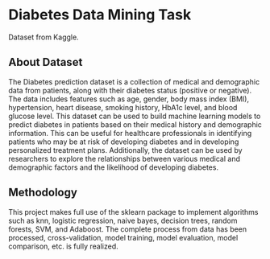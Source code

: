 # Diabetes Data Mining Task

Dataset from Kaggle.

## About Dataset

The Diabetes prediction dataset is a collection of medical and demographic data from patients, along with their diabetes status (positive or negative). The data includes features such as age, gender, body mass index (BMI), hypertension, heart disease, smoking history, HbA1c level, and blood glucose level. This dataset can be used to build machine learning models to predict diabetes in patients based on their medical history and demographic information. This can be useful for healthcare professionals in identifying patients who may be at risk of developing diabetes and in developing personalized treatment plans. Additionally, the dataset can be used by researchers to explore the relationships between various medical and demographic factors and the likelihood of developing diabetes.

## Methodology

This project makes full use of the sklearn package to implement algorithms such as knn, logistic regression, naive bayes, decision trees, random forests, SVM, and Adaboost. The complete process from data has been processed, cross-validation, model training, model evaluation, model comparison, etc. is fully realized.